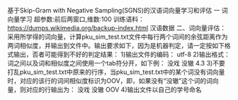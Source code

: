基于Skip-Gram with Negative Sampling(SGNS)的汉语词向量学习和评估
一 词向量学习
超参数:前后两窗口,维数:100
训练语料：https://dumps.wikimedia.org/backup-index.html  汉语数据
二、词向量评估：采用所学得的词向量，计算pku_sim_test.txt文件中每行两个词间的余弦距离作为两词相似度，并输出到文件中。输出要求如下，因为是机器判定，请一定按如下格式输出，否者可能得到不好的判定结果：
1)输出文件的编码： utf-8
2)输出格式：词之间以及词和相似度之间使用一个tab符分开，如下例：
没戏	没辙	4.3
3)不要打乱pku_sim_test.txt中原来的行序，当pku_sim_test.txt中的某个词没有词向量时，对应的该行的词间相似度标识为OOV，即，如果没有“没辙”这个词的词向量，则对应的行输出为：
没戏	没辙	OOV
4)输出文件以自己的学号命名
